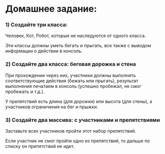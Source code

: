 # Домашнее задание:

### 1) Создайте три класса:
Человек, Кот, Робот, которые не наследуются от одного класса.

Эти классы должны уметь бегать и прыгать, все также с выводом информации о действии в консоль.
### 2) Создайте два класса: беговая дорожка и стена
При прохождении через них, участники должны выполнять соответствующие действия (бежать или прыгать), результат выполнения печатаем в консоль (успешно пробежал, не смог пробежать и т.д.).

У препятствий есть длина (для дорожки) или высота (для стены), а участников ограничения на бег и прыжки.
### 3) Создайте два массива: с участниками и препятствиями
Заставьте всех участников пройти этот набор препятствий.

Если участник не смог пройти одно из препятствий, то дальше по списку он препятствий не идет.